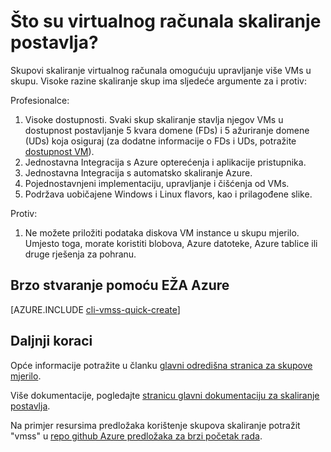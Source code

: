 <properties
    pageTitle="Što su VM skaliranje postavlja? | Microsoft Azure"
    description="Saznajte više o VM skaliranje skupove."
    keywords="Postavlja virtualnog računala skaliranje Linux virtualnog računala" 
    services="virtual-machines-linux"
    documentationCenter=""
    authors="gatneil"
    manager="madhana"
    editor="tysonn"
    tags="azure-resource-manager" />

<tags
    ms.service="virtual-machine-linux"
    ms.workload="infrastructure-services"
    ms.tgt_pltfrm="vm-linux"
    ms.devlang="na"
    ms.topic="article"
    ms.date="03/24/2016"
    ms.author="gatneil"/>

# <a name="what-are-virtual-machine-scale-sets"></a>Što su virtualnog računala skaliranje postavlja?

Skupovi skaliranje virtualnog računala omogućuju upravljanje više VMs u skupu. Visoke razine skaliranje skup ima sljedeće argumente za i protiv:

Profesionalce:

1. Visoke dostupnosti. Svaki skup skaliranje stavlja njegov VMs u dostupnost postavljanje 5 kvara domene (FDs) i 5 ažuriranje domene (UDs) koja osiguraj (za dodatne informacije o FDs i UDs, potražite [dostupnost VM](./virtual-machines-linux-manage-availability.md)). 
2. Jednostavna Integracija s Azure opterećenja i aplikacije pristupnika.
3. Jednostavna Integracija s automatsko skaliranje Azure.
4. Pojednostavnjeni implementaciju, upravljanje i čišćenja od VMs.
5. Podržava uobičajene Windows i Linux flavors, kao i prilagođene slike.

Protiv:

1. Ne možete priložiti podataka diskova VM instance u skupu mjerilo. Umjesto toga, morate koristiti blobova, Azure datoteke, Azure tablice ili druge rješenja za pohranu.

## <a name="quick-create-using-azure-cli"></a>Brzo stvaranje pomoću EŽA Azure

[AZURE.INCLUDE [cli-vmss-quick-create](../../includes/virtual-machines-linux-cli-vmss-quick-create-include.md)]

## <a name="next-steps"></a>Daljnji koraci

Opće informacije potražite u članku [glavni odredišna stranica za skupove mjerilo](https://azure.microsoft.com/services/virtual-machine-scale-sets/).

Više dokumentacije, pogledajte [stranicu glavni dokumentaciju za skaliranje postavlja](../virtual-machine-scale-sets/virtual-machine-scale-sets-overview.md).

Na primjer resursima predložaka korištenje skupova skaliranje potražit "vmss" u [repo github Azure predložaka za brzi početak rada](https://github.com/Azure/azure-quickstart-templates).


